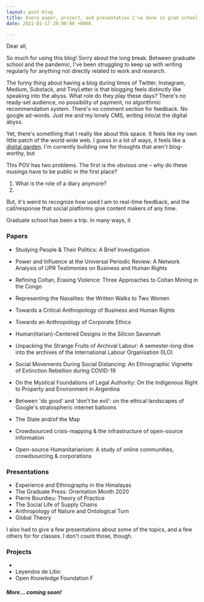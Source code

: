 ```yaml
---
layout: post-blog
title: Every paper, project, and presentation I've done in grad school
date: 2021-01-17 20:00:00 +0000

---
```

Dear all,

So much for using this blog! Sorry about the long break. Between graduate school and the pandemic, I've been struggling to keep up with writing regularly for anything not directly related to work and research.

The funny thing about having a blog during times of Twitter, Instagram, Medium, Substack, and TinyLetter is that blogging feels distinctly like speaking into the abyss. What role do they play these days? There's no ready-set audience, no possibility of payment, no algorithmic recommendation system. There's no comment section for feedback. No google ad-words. Just me and my lonely CMS, writing into/at the digital abyss. 

Yet, there's something that I really like about this space. It feels like my own little patch of the world wide web. I guess in a lot of ways, it feels like a [digital garden](https://tomcritchlow.com/2019/02/17/building-digital-garden/). I'm currently building one for thoughts that aren't blog-worthy, but 

This POV has two problems. The first is the obvious one – why do these musings have to be public in the first place?

1. What is the role of a diary anymore?
2. 

But, it's weird to recognize how used I am to real-time feedback, and the call/response that social platforms give content makers of any time.

Graduate school has been a trip. In many ways, it

### Papers

* Studying People & Their Politics: A Brief Investigation


* Power and Influence at the Universal Periodic Review: A Network Analysis of UPR Testimonies on Business and Human Rights
* Refining Coltan, Erasing Violence: Three Approaches to Coltan Mining in the Congo
* Representing the Naxalites: the Written Walks to Two Women
* Towards a Critical Anthropology of Business and Human Rights
* Towards an Anthropology of Corporate  Ethics
* Human(itarian)-Centered Designs in the Silicon Savannah
* Unpacking the Strange Fruits of Archival Labour: A semester-long dive into the archives of the International Labour Organisation (ILO)
* Social Movements During Social Distancing: An Ethnographic Vignette of Extinction Rebellion during COVID-19
* On the Mystical Foundations of Legal Authority: On the Indigenous Right to Property and Environment in Argentina
* Between 'do good' and 'don't be evil': on the ethical landscapes of Google's stratospheric internet balloons
* The State and/of the Map
* Crowdsourced crisis-mapping & the infrastructure of open-source information
* Open-source Humanitarianism: A study of online communities, crowdsourcing & corporations

### Presentations

* Experience and Ethnography in the Himalayas
* The Graduate Press: Orientation Month 2020
* Pierre Bourdieu: Theory of Practice
* The Social Life of Supply Chains
* Anthropology of Nature and Ontological Turn
* Global Theory

I also had to give a few presentations about some of the topics, and a few others for for classes. I don't count those, though.

### Projects

* 
* Leyendos de Litio:
* Open Knowledge Foundation F

##### More... coming soon!